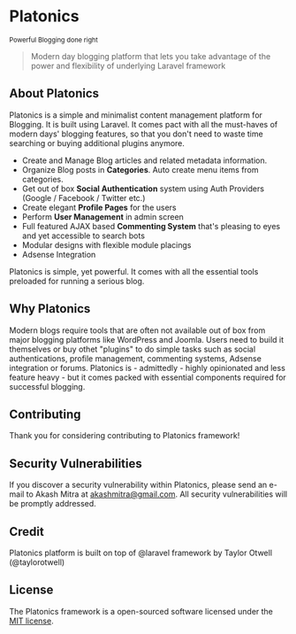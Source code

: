 <p align="center">
	<h1>Platonics </h1>
	<small>Powerful Blogging done right</small>
</p>

<blockquote>Modern day blogging platform that lets you take advantage of the power and flexibility of underlying Laravel  framework</blockquote>

## About Platonics

Platonics is a simple and minimalist content management platform for Blogging. It is built using Laravel. It comes pact with all the must-haves of modern days' blogging features, so that you don't need to waste time searching or buying additional plugins anymore.

- Create and Manage Blog articles and related metadata information.
- Organize Blog posts in **Categories**. Auto create menu items from categories.
- Get out of box **Social Authentication** system using Auth Providers (Google / Facebook / Twitter etc.)
- Create elegant **Profile Pages** for the users
- Perform **User Management** in admin screen
- Full featured AJAX based **Commenting System** that's pleasing to eyes and yet accessible to search bots
- Modular designs with flexible module placings 
- Adsense Integration

Platonics is simple, yet powerful. It comes with all the essential tools preloaded for running a serious blog.

## Why Platonics

Modern blogs require tools that are often not available out of box from major blogging platforms like WordPress and Joomla. Users need to build it themselves or buy othet "plugins" to do simple tasks such as social authentications, profile management, commenting systems, Adsense integration or forums. Platonics is - admittedly - highly opinionated and less feature heavy - but it comes packed with essential components required for successful blogging.

## Contributing

Thank you for considering contributing to Platonics framework! 

## Security Vulnerabilities

If you discover a security vulnerability within Platonics, please send an e-mail to Akash Mitra at akashmitra@gmail.com. All security vulnerabilities will be promptly addressed.

## Credit
Platonics platform is built on top of @laravel framework by Taylor Otwell (@taylorotwell)

## License
The Platonics framework is a open-sourced software licensed under the [MIT license](http://opensource.org/licenses/MIT).

